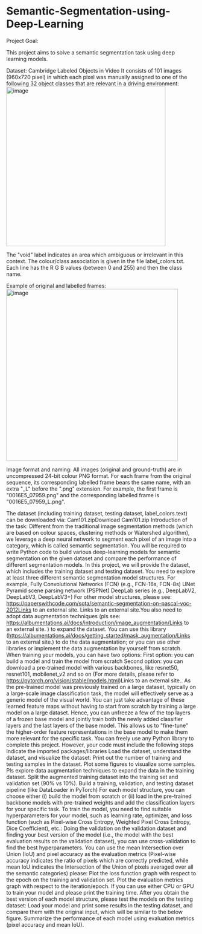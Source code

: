# Semantic-Segmentation-using-Deep-Learning
Project Goal:

This project aims to solve a semantic segmentation task using deep learning models. 

Dataset: Cambridge Labeled Objects in Video
It consists of 101 images (960x720 pixel) in which each pixel was manually assigned to one of the following 32 object classes that are relevant in a driving environment:
<img width="422" alt="image" src="https://github.com/kiransparakkal/Semantic-Segmentation-using-Deep-Learning/assets/70934344/977dc334-b16e-43eb-b10a-e9e7bc43c616">


The "void" label indicates an area which ambiguous or irrelevant in this context. The colour/class association is given in the file label_colors.txt. Each line has the R G B values (between 0 and 255) and then the class name.

Example of original and labelled frames:
<img width="455" alt="image" src="https://github.com/kiransparakkal/Semantic-Segmentation-using-Deep-Learning/assets/70934344/1f5a7d68-1fdd-4ea6-be0b-14258447537d">


Image format and naming: All images (original and ground-truth) are in uncompressed 24-bit colour PNG format. For each frame from the original sequence, its corresponding labelled frame bears the same name, with an extra "_L" before the ".png" extension. For example, the first frame is "0016E5_07959.png" and the corresponding labelled frame is "0016E5_07959_L.png".

The dataset (including training dataset, testing dataset, label_colors.text) can be downloaded via: Cam101.zipDownload Cam101.zip
Introduction of the task:
Different from the traditional image segmentation methods (which are based on colour spaces, clustering methods or Watershed algorithm), we leverage a deep neural network to segment each pixel of an image into a category, which is called semantic segmentation. You will be required to write Python code to build various deep-learning models for semantic segmentation on the given dataset and compare the performance of different segmentation models. 
In this project, we will provide the dataset, which includes the training dataset and testing dataset. You need to explore at least three different semantic segmentation model structures. For example,
Fully Convolutional Networks (FCN) (e.g., FCN-16s, FCN-8s)
UNet
Pyramid scene parsing network (PSPNet)
DeepLab series (e.g., DeepLabV2, DeepLabV3, DeepLabV3+)
For other model structures, please see: https://paperswithcode.com/sota/semantic-segmentation-on-pascal-voc-2012Links to an external site.
Links to an external site.You also need to adopt data augmentation techniques (pls see: https://albumentations.ai/docs/introduction/image_augmentation/Links to an external site. ) to expand the dataset. You can use this library (https://albumentations.ai/docs/getting_started/mask_augmentation/Links to an external site.) to do the data augmentation; or you can use other libraries or implement the data augmentation by yourself from scratch.
When training your models, you can have two options:
First option: you can build a model and train the model from scratch
Second option: you can download a pre-trained model with various backbones, like resnet50, resnet101, mobilenet_v2 and so on (For more details, please refer to https://pytorch.org/vision/stable/models.html)Links to an external site.. As the pre-trained model was previously trained on a large dataset, typically on a large-scale image classification task, the model will effectively serve as a generic model of the visual world. You can just take advantage of these learned feature maps without having to start from scratch by training a large model on a large dataset. Hence, you can unfreeze a few of the top layers of a frozen base model and jointly train both the newly added classifier layers and the last layers of the base model. This allows us to "fine-tune" the higher-order feature representations in the base model to make them more relevant for the specific task.
You can freely use any Python library to complete this project. However, your code must include the following steps
Indicate the imported packages/libraries
Load the dataset, understand the dataset, and visualize the dataset:
Print out the number of training and testing samples in the dataset.
Plot some figures to visualize some samples.
Pls explore data augmentation techniques to expand the data in the training dataset.
Split the augmented training dataset into the training set and validation set (90% vs 10%). Build a training, validation, and testing dataset pipeline (like DataLoader in PyTorch)
For each model structure, you can choose either (i) build the model from scratch or (ii) load in the pre-trained backbone models with pre-trained weights and add the classification layers for your specific task. To train the model, you need to find suitable hyperparameters for your model, such as learning rate, optimizer, and loss function (such as Pixel-wise Cross Entropy, Weighted Pixel Cross Entropy, Dice Coefficient), etc.: 
Doing the validation on the validation dataset and finding your best version of the model (i.e., the model with the best evaluation results on the validation dataset), you can use cross-validation to find the best hyperparameters.
You can use the mean Intersection over Union (IoU) and pixel accuracy as the evaluation metrics (Pixel-wise accuracy indicates the ratio of pixels which are correctly predicted, while mean IoU indicates the Intersection of the Union of pixels averaged over all the semantic categories) please:
Plot the loss function graph with respect to the epoch on the training and validation set.
Plot the evaluation metrics graph with respect to the iteration/epoch.
If you can use either CPU or GPU to train your model and please print the training time.
After you obtain the best version of each model structure, please test the models on the testing dataset:
Load your model and print some results in the testing dataset, and compare them with the original input, which will be similar to the below figure.
Summarize the performance of each model using evaluation metrics (pixel accuracy and mean IoU).
